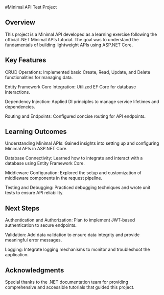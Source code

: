#Minimal API Test Project

Overview
--------
This project is a Minimal API developed as a learning exercise following the official .NET Minimal APIs tutorial. The goal was to understand the fundamentals of building lightweight APIs using ASP.NET Core.

Key Features
--------
CRUD Operations: Implemented basic Create, Read, Update, and Delete functionalities for managing data.

Entity Framework Core Integration: Utilized EF Core for database interactions.

Dependency Injection: Applied DI principles to manage service lifetimes and dependencies.

Routing and Endpoints: Configured concise routing for API endpoints.

Learning Outcomes
---------
Understanding Minimal APIs: Gained insights into setting up and configuring Minimal APIs in ASP.NET Core.

Database Connectivity: Learned how to integrate and interact with a database using Entity Framework Core.

Middleware Configuration: Explored the setup and customization of middleware components in the request pipeline.

Testing and Debugging: Practiced debugging techniques and wrote unit tests to ensure API reliability.

Next Steps
----------
Authentication and Authorization: Plan to implement JWT-based authentication to secure endpoints.

Validation: Add data validation to ensure data integrity and provide meaningful error messages.

Logging: Integrate logging mechanisms to monitor and troubleshoot the application.

Acknowledgments
----------
Special thanks to the .NET documentation team for providing comprehensive and accessible tutorials that guided this project.

